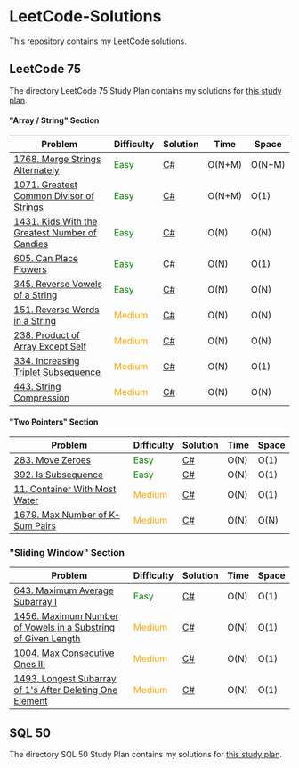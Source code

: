 # LeetCode-Solutions
This repository contains my LeetCode solutions.

## LeetCode 75
The directory LeetCode 75 Study Plan contains my solutions for [this study plan](https://leetcode.com/studyplan/leetcode-75/).

#### "Array / String" Section
| Problem                                                                                                                  | Difficulty | Solution                                                                                                                                                                            | Time   | Space  |
|--------------------------------------------------------------------------------------------------------------------------|------------|-------------------------------------------------------------------------------------------------------------------------------------------------------------------------------------|--------|--------|
| [1768. Merge Strings Alternately](https://leetcode.com/problems/merge-strings-alternately)                               | <span style="color:green">Easy</span>        | [C#](https://github.com/JustKirpro/LeetCode-Solutions/blob/main/LeetCode%2075%20Study%20Plan/Array%20%3A%20String/Merge%20Strings%20Alternately%20(1768).cs)                        | O(N+M) | O(N+M) |
| [1071. Greatest Common Divisor of Strings](https://leetcode.com/problems/greatest-common-divisor-of-strings)             | <span style="color:green">Easy</span>        | [C#](https://github.com/JustKirpro/LeetCode-Solutions/blob/main/LeetCode%2075%20Study%20Plan/Array%20%3A%20String/Greatest%20Common%20Divisor%20of%20Strings%20(1071).cs)           | O(N+M) | O(1)   |
| [1431. Kids With the Greatest Number of Candies](https://leetcode.com/problems/kids-with-the-greatest-number-of-candies) | <span style="color:green">Easy</span>        | [C#](https://github.com/JustKirpro/LeetCode-Solutions/blob/main/LeetCode%2075%20Study%20Plan/Array%20%3A%20String/Kids%20With%20the%20Greatest%20Number%20of%20Candies%20(1431).cs) | O(N)   | O(N)   |
| [605. Can Place Flowers](https://leetcode.com/problems/can-place-flowers)                                                | <span style="color:green">Easy</span>        | [C#](https://github.com/JustKirpro/LeetCode-Solutions/blob/main/LeetCode%2075%20Study%20Plan/Array%20%3A%20String/Can%20Place%20Flowers%20(605).cs)                                 | O(N)   | O(1)   |
| [345. Reverse Vowels of a String](https://leetcode.com/problems/reverse-vowels-of-a-string/)                             | <span style="color:green">Easy</span>        | [C#](https://github.com/JustKirpro/LeetCode-Solutions/blob/main/LeetCode%2075%20Study%20Plan/Array%20%3A%20String/Reverse%20Vowels%20of%20a%20String%20(345).cs)                    | O(N)   | O(N)   |
| [151. Reverse Words in a String](https://leetcode.com/problems/reverse-words-in-a-string/)                               | <span style="color:orange">Medium</span>     | [C#](https://github.com/JustKirpro/LeetCode-Solutions/blob/main/LeetCode%2075%20Study%20Plan/Array%20%3A%20String/Reverse%20Words%20in%20a%20String%20(151).cs)                     | O(N)   | O(N)   |
| [238. Product of Array Except Self](https://leetcode.com/problems/product-of-array-except-self)                          | <span style="color:orange">Medium</span>     | [C#](https://github.com/JustKirpro/LeetCode-Solutions/blob/main/LeetCode%2075%20Study%20Plan/Array%20%3A%20String/Product%20of%20Array%20Except%20Self%20(238).cs)                  | O(N)   | O(N)   |
| [334. Increasing Triplet Subsequence](https://leetcode.com/problems/increasing-triplet-subsequence/)                     | <span style="color:orange">Medium</span>     | [C#](https://github.com/JustKirpro/LeetCode-Solutions/blob/main/LeetCode%2075%20Study%20Plan/Array%20%3A%20String/Increasing%20Triplet%20Subsequence%20(334).cs)                    | O(N)   | O(1)   |
| [443. String Compression](https://leetcode.com/problems/string-compression)                                              | <span style="color:orange">Medium</span>     | [C#](https://github.com/JustKirpro/LeetCode-Solutions/blob/main/LeetCode%2075%20Study%20Plan/Array%20%3A%20String/String%20Compression%20(443).cs)                                  | O(N)   | O(N)   |

#### "Two Pointers" Section
| Problem                                                                                    | Difficulty | Solution                                                                                                                                                   | Time | Space |
|--------------------------------------------------------------------------------------------|------------|------------------------------------------------------------------------------------------------------------------------------------------------------------|------|-------|
| [283. Move Zeroes](https://leetcode.com/problems/move-zeroes)                              | <span style="color:green">Easy</span>        | [C#](https://github.com/JustKirpro/LeetCode-Solutions/blob/main/LeetCode%2075%20Study%20Plan/Two%20Pointers/Move%20Zeroes%20(283).cs)                      | O(N) | O(1)  |
| [392. Is Subsequence](https://leetcode.com/problems/is-subsequence)                        | <span style="color:green">Easy</span>        | [C#](https://github.com/JustKirpro/LeetCode-Solutions/blob/main/LeetCode%2075%20Study%20Plan/Two%20Pointers/Is%20Subsequence%20(392).cs)                   | O(N) | O(1)  |
| [11. Container With Most Water](https://leetcode.com/problems/container-with-most-water)   | <span style="color:orange">Medium</span>     | [C#](https://github.com/JustKirpro/LeetCode-Solutions/blob/main/LeetCode%2075%20Study%20Plan/Two%20Pointers/Container%20With%20Most%20Water%20(11).cs)     | O(N) | O(1)  |
| [1679. Max Number of K-Sum Pairs](https://leetcode.com/problems/max-number-of-k-sum-pairs) | <span style="color:orange">Medium</span>     | [C#](https://github.com/JustKirpro/LeetCode-Solutions/blob/main/LeetCode%2075%20Study%20Plan/Two%20Pointers/Max%20Number%20of%20K-Sum%20Pairs%20(1679).cs) | O(N) | O(N)  |

### "Sliding Window" Section
| Problem                                                                                                                                                | Difficulty                               | Solution                                                                                                                                                                                             | Time | Space |
|--------------------------------------------------------------------------------------------------------------------------------------------------------|------------------------------------------|------------------------------------------------------------------------------------------------------------------------------------------------------------------------------------------------------|------|-------|
| [643. Maximum Average Subarray I](https://leetcode.com/problems/maximum-average-subarray-i/)                                                           | <span style="color:green">Easy</span>    | [C#](https://github.com/JustKirpro/LeetCode-Solutions/blob/main/LeetCode%2075%20Study%20Plan/Sliding%20Window/Maximum%20Average%20Subarray%20I%20(643).cs)                                           | O(N) | O(1)  |
| [1456. Maximum Number of Vowels in a Substring of Given Length](https://leetcode.com/problems/maximum-number-of-vowels-in-a-substring-of-given-length) | <span style="color:orange">Medium</span> | [C#](https://github.com/JustKirpro/LeetCode-Solutions/blob/main/LeetCode%2075%20Study%20Plan/Sliding%20Window/Maximum%20Number%20of%20Vowels%20in%20a%20Substring%20of%20Given%20Length%20(1456).cs) | O(N) | O(1)  |
| [1004. Max Consecutive Ones III](https://leetcode.com/problems/max-consecutive-ones-iii)                                                               | <span style="color:orange">Medium</span> | [C#](https://github.com/JustKirpro/LeetCode-Solutions/blob/main/LeetCode%2075%20Study%20Plan/Sliding%20Window/Max%20Consecutive%20Ones%20III%20(1004).cs)                                            | O(N) | O(1)  |
| [1493. Longest Subarray of 1's After Deleting One Element](https://leetcode.com/problems/longest-subarray-of-1s-after-deleting-one-element)            | <span style="color:orange">Medium</span> | [C#](https://github.com/JustKirpro/LeetCode-Solutions/blob/main/LeetCode%2075%20Study%20Plan/Sliding%20Window/Longest%20Subarray%20of%201's%20After%20Deleting%20One%20Element%20(1493).cs)          | O(N) | O(1)  |


## SQL 50
The directory SQL 50 Study Plan contains my solutions for [this study plan](https://leetcode.com/studyplan/top-sql-50).